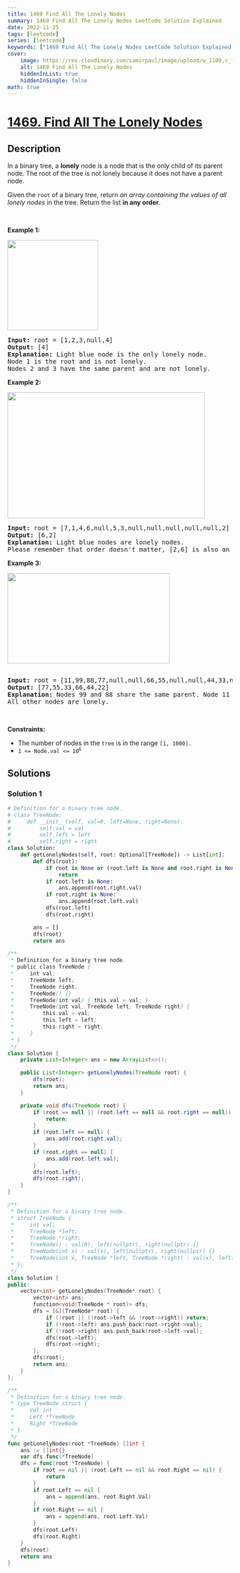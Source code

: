 ```yaml
---
title: 1469 Find All The Lonely Nodes
summary: 1469 Find All The Lonely Nodes LeetCode Solution Explained
date: 2022-11-25
tags: [leetcode]
series: [leetcode]
keywords: ["1469 Find All The Lonely Nodes LeetCode Solution Explained in all languages", "1469 Find All The Lonely Nodes", "LeetCode", "leetcode solution in Python3 C++ Java Go PHP Ruby Swift TypeScript Rust C# JavaScript C", "GeeksforGeeks", "InterviewBit", "Coding Ninjas", "HackerRank", "HackerEarth", "CodeChef", "TopCoder", "AlgoExpert", "freeCodeCamp", "Codeforces", "GitHub", "AtCoder", "Samir Paul"]
cover:
    image: https://res.cloudinary.com/samirpaul/image/upload/w_1100,c_fit,co_rgb:FFFFFF,l_text:Arial_75_bold:1469 Find All The Lonely Nodes - Solution Explained/problem-solving.webp
    alt: 1469 Find All The Lonely Nodes
    hiddenInList: true
    hiddenInSingle: false
math: true
---
```



# [1469. Find All The Lonely Nodes](https://leetcode.com/problems/find-all-the-lonely-nodes)


## Description

<p>In a binary tree, a <strong>lonely</strong> node is a node that is the only child of its parent node. The root of the tree is not lonely because it does not have a parent node.</p>

<p>Given the <code>root</code> of a binary tree, return <em>an array containing the values of all lonely nodes</em> in the tree. Return the list <strong>in any order</strong>.</p>

<p>&nbsp;</p>
<p><strong class="example">Example 1:</strong></p>
<img alt="" src="https://spcdn.pages.dev/leetcode/problems/1469.Find%20All%20The%20Lonely%20Nodes/images/e1.png" style="width: 203px; height: 202px;" />
<pre>
<strong>Input:</strong> root = [1,2,3,null,4]
<strong>Output:</strong> [4]
<strong>Explanation:</strong> Light blue node is the only lonely node.
Node 1 is the root and is not lonely.
Nodes 2 and 3 have the same parent and are not lonely.
</pre>

<p><strong class="example">Example 2:</strong></p>
<img alt="" src="https://spcdn.pages.dev/leetcode/problems/1469.Find%20All%20The%20Lonely%20Nodes/images/e2.png" style="width: 442px; height: 282px;" />
<pre>
<strong>Input:</strong> root = [7,1,4,6,null,5,3,null,null,null,null,null,2]
<strong>Output:</strong> [6,2]
<strong>Explanation:</strong> Light blue nodes are lonely nodes.
Please remember that order doesn&#39;t matter, [2,6] is also an acceptable answer.
</pre>

<p><strong class="example">Example 3:</strong></p>
<img alt="" src="https://spcdn.pages.dev/leetcode/problems/1469.Find%20All%20The%20Lonely%20Nodes/images/tree.png" style="width: 363px; height: 202px;" />
<pre>
<strong>
Input:</strong> root = [11,99,88,77,null,null,66,55,null,null,44,33,null,null,22]
<strong>Output:</strong> [77,55,33,66,44,22]
<strong>Explanation:</strong> Nodes 99 and 88 share the same parent. Node 11 is the root.
All other nodes are lonely.
</pre>

<p>&nbsp;</p>
<p><strong>Constraints:</strong></p>

<ul>
	<li>The number of nodes in the <code>tree</code> is in the range <code>[1, 1000].</code></li>
	<li><code>1 &lt;= Node.val &lt;= 10<sup>6</sup></code></li>
</ul>

## Solutions

### Solution 1

<!-- tabs:start -->

```python
# Definition for a binary tree node.
# class TreeNode:
#     def __init__(self, val=0, left=None, right=None):
#         self.val = val
#         self.left = left
#         self.right = right
class Solution:
    def getLonelyNodes(self, root: Optional[TreeNode]) -> List[int]:
        def dfs(root):
            if root is None or (root.left is None and root.right is None):
                return
            if root.left is None:
                ans.append(root.right.val)
            if root.right is None:
                ans.append(root.left.val)
            dfs(root.left)
            dfs(root.right)

        ans = []
        dfs(root)
        return ans
```

```java
/**
 * Definition for a binary tree node.
 * public class TreeNode {
 *     int val;
 *     TreeNode left;
 *     TreeNode right;
 *     TreeNode() {}
 *     TreeNode(int val) { this.val = val; }
 *     TreeNode(int val, TreeNode left, TreeNode right) {
 *         this.val = val;
 *         this.left = left;
 *         this.right = right;
 *     }
 * }
 */
class Solution {
    private List<Integer> ans = new ArrayList<>();

    public List<Integer> getLonelyNodes(TreeNode root) {
        dfs(root);
        return ans;
    }

    private void dfs(TreeNode root) {
        if (root == null || (root.left == null && root.right == null)) {
            return;
        }
        if (root.left == null) {
            ans.add(root.right.val);
        }
        if (root.right == null) {
            ans.add(root.left.val);
        }
        dfs(root.left);
        dfs(root.right);
    }
}
```

```cpp
/**
 * Definition for a binary tree node.
 * struct TreeNode {
 *     int val;
 *     TreeNode *left;
 *     TreeNode *right;
 *     TreeNode() : val(0), left(nullptr), right(nullptr) {}
 *     TreeNode(int x) : val(x), left(nullptr), right(nullptr) {}
 *     TreeNode(int x, TreeNode *left, TreeNode *right) : val(x), left(left), right(right) {}
 * };
 */
class Solution {
public:
    vector<int> getLonelyNodes(TreeNode* root) {
        vector<int> ans;
        function<void(TreeNode * root)> dfs;
        dfs = [&](TreeNode* root) {
            if (!root || (!root->left && !root->right)) return;
            if (!root->left) ans.push_back(root->right->val);
            if (!root->right) ans.push_back(root->left->val);
            dfs(root->left);
            dfs(root->right);
        };
        dfs(root);
        return ans;
    }
};
```

```go
/**
 * Definition for a binary tree node.
 * type TreeNode struct {
 *     Val int
 *     Left *TreeNode
 *     Right *TreeNode
 * }
 */
func getLonelyNodes(root *TreeNode) []int {
	ans := []int{}
	var dfs func(*TreeNode)
	dfs = func(root *TreeNode) {
		if root == nil || (root.Left == nil && root.Right == nil) {
			return
		}
		if root.Left == nil {
			ans = append(ans, root.Right.Val)
		}
		if root.Right == nil {
			ans = append(ans, root.Left.Val)
		}
		dfs(root.Left)
		dfs(root.Right)
	}
	dfs(root)
	return ans
}
```

<!-- tabs:end -->

<!-- end -->

